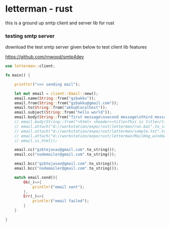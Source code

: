 # letterman - rust

this is a ground up smtp client and server lib for rust

### testing smtp server

download the test smtp server given below to test client lib features

https://github.com/rnwood/smtp4dev

```rust
use letterman::client;

fn main() {

    println!(">>> sending mail");

    let mut email = client::Email::new();
    email.name(String::from("gzbakku"));
    email.from(String::from("gzbakku@gmail.com"));
    email.to(String::from("akku@localhost"));
    email.subject(String::from("hello world"));
    email.body(String::from("first message\nsecond message\nthird message"));
    // email.body(String::from("<html> <header><title>This is title</title></header> <body> Hello world </body> </html>"));
    // email.attach("d://workstation/expo/rust/letterman/run.bat".to_string());
    // email.attach("d://workstation/expo/rust/letterman/sample.txt".to_string());
    // email.attach("d://workstation/expo/rust/letterman/MailHog_windows_386.exe".to_string());
    // email.is_html();

    email.cc("gzbtejasav@gmail.com".to_string());
    email.cc("nodemailer@gmail.com".to_string());

    email.bcc("gzbtejasav@gmail.com".to_string());
    email.bcc("nodemailer@gmail.com".to_string());

    match email.send(){
        Ok(_)=>{
            println!("email sent");
        },
        Err(_)=>{
            println!("email failed");
        }
    }

}

```
